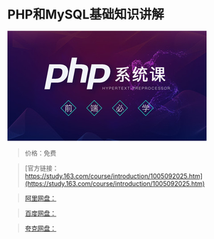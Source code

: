 # PHP和MySQL基础知识讲解

![img](../../../assets/study163/free/2c13fddf-04df-4acf-a523-da0dec756360.jpg)

> 价格：免费

> [官方链接：https://study.163.com/course/introduction/1005092025.htm](https://study.163.com/course/introduction/1005092025.htm)

> [阿里网盘：]()

> [百度网盘：]()

> [夸克网盘：]()
